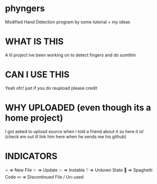 # phyngers
Modified Hand Detection program by some tutorial + my ideas


# WHAT IS THIS

A lil project ive been working on to detect fingers and do sumthin


# CAN I USE THIS

Yeah ofc! just if you do reupload please credit


# WHY UPLOADED (even though its a home project)

I got asked to upload source when i told a friend about it so here it is! (check em out ill link him here when he sends me his github)


# INDICATORS

⭐ => New File
✨ => Update
💥 => Instable 
❔ => Unkown State
🍝 => Spaghetti Code
💤 => Discontinued File / Un-used

